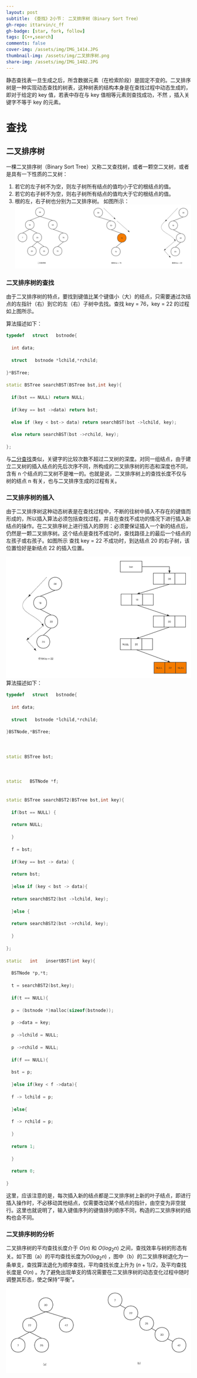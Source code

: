 ```yaml
---
layout: post
subtitle: 《查找》2小节： 二叉排序树（Binary Sort Tree）
gh-repo: ittarvin/c_ff
gh-badge: [star, fork, follow]
tags: [C++,search]
comments: false
cover-img: /assets/img/IMG_1414.JPG
thumbnail-img: /assets/img/二叉排序树.png
share-img: /assets/img/IMG_1482.JPG
---
```

静态查找表一旦生成之后，所含数据元素（在检索阶段）是固定不变的。二叉排序树是一种实现动态查找的树表，这种树表的结构本身是在查找过程中动态生成的，即对于给定的 key 值，若表中存在与 key 值相等元素则查找成功，不然 ，插入关键字不等于 key 的元素。

# 查找

## 二叉排序树
一棵二叉排序树（Binary Sort Tree）又称二叉查找树，或者一颗空二叉树，或者是具有一下性质的二叉树：
1. 若它的左子树不为空，则左子树所有结点的值均小于它的根结点的值。
2. 若它的右子树不为空，则右子树所有结点的值均大于它的根结点的值。
3. 根的左，右子树也分别为二叉排序树。 
如图所示：
![二叉排序树.png](/assets/img/二叉排序树.png)

###  二叉排序树的查找
由于二叉排序树的特点，要找到键值比某个键值小（大）的结点，只需要通过次结点的左指针（右）到它的左（右）子树中去找。查找 key = 76，key = 22 的过程如上图所示。

算法描述如下：

```cpp
typedef   struct   bstnode{

  int data;

  struct   bstnode *lchild,*rchild;

}*BSTree;

static BSTree searchBST(BSTree bst,int key){

  if(bst == NULL) return NULL;

  if(key == bst ->data) return bst;

  else if (key < bst-> data) return searchBST(bst ->lchild, key);

  else return searchBST(bst ->rchild, key);

};
```

与[二分查找](/2022-05-25-search)类似，关键字的比较次数不超过二叉树的深度。对同一组结点，由于建立二叉树的插入结点的先后次序不同，所构成的二叉排序树的形态和深度也不同，含有 n 个结点的二叉树不是唯一的。也就是说，二叉排序树上的查找长度不仅与树的结点 n 有关，也与二叉排序生成的过程有关。

###  二叉排序树的插入

由于二叉排序树这种动态树表是在查找过程中，不断的往树中插入不存在的键值而形成的，所以插入算法必须包括查找过程，并且在查找不成功的情况下进行插入新结点的操作。在二叉排序树上进行插入的原则：必须要保证插入一个新的结点后，仍然是一颗二叉排序树。这个结点是查找不成功时，查找路径上的最后一个结点的左孩子或右孩子。如图所示 查找 key = 22 不成功时，到达结点 20 的右子树，该位置恰好是新结点 22 的插入位置。

![二叉排序树-插入.png](/assets/img/二叉排序树-插入.png)
算法描述如下：

```cpp
typedef   struct   bstnode{

  int data;

  struct   bstnode *lchild,*rchild;

}BSTNode,*BSTree;

  

static BSTree bst;

  

static   BSTNode *f;

 
static BSTree searchBST2(BSTree bst,int key){

  if(bst == NULL) {

  return NULL;

  }

  f = bst;

  if(key == bst -> data) {

  return bst;

  }else if (key < bst -> data){

  return searchBST2(bst ->lchild, key);

  }else {

  return searchBST2(bst ->rchild, key);

  }

};

static   int   insertBST(int key){

  BSTNode *p,*t;

  t = searchBST2(bst,key);

  if(t == NULL){

  p = (bstnode *)malloc(sizeof(bstnode));

  p ->data = key;

  p ->lchild = NULL;

  p ->rchild = NULL;

  if(f == NULL){

  bst = p;

  }else if(key < f ->data){

  f -> lchild = p;

  }else{

  f -> rchild = p;

  }

  return 1;

  }

  return 0;

}
```

这里，应该注意的是，每次插入新的结点都是二叉排序树上新的叶子结点，即进行插入操作时，不必移动其他结点，仅需要改动某个结点的指针，由空变为非空就行。这里也就说明了，输入键值序列的键值排列顺序不同，构造的二叉排序树的结构也会不同。

###  二叉排序树的分析

二叉排序树的平均查找长度介于 $O(n)$ 和 $O(log_2n)$ 之间，查找效率与树的形态有关。如下图（a）的平均查找长度为$O(log_2n)$ ，图中（b）的二叉排序树退化为一条单支，查找算法退化为顺序查找，平均查找长度上升为 $(n+1)/2$，及平均查找长度是 $O(n)$ 。为了避免出现单支的情况需要在二叉排序树的动态变化过程中随时调整其形态，使之保持“平衡”。

![二叉排序树-退化.png](/assets/img/二叉排序树-退化.png)
